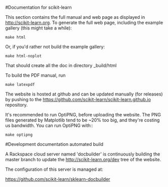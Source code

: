 #Documentation for scikit-learn

This section contains the full manual and web page as displayed in
http://scikit-learn.org. To generate the full web page, including
the example gallery (this might take a while):

    make html

Or, if you'd rather not build the example gallery:

    make html-noplot

That should create all the doc in directory _build/html

To build the PDF manual, run

    make latexpdf


The website is hosted at github and can be updated manually (for releases)
by pushing to the https://github.com/scikit-learn/scikit-learn.github.io repository.

It's recommended to run OptiPNG, before uploading the website.
The PNG files generated by Matplotlib tend to be ~20% too big, and they're
costing us bandwidth. You can run OptiPNG with::

    make optipng

#Development documentation automated build

A Rackspace cloud server named 'docbuilder' is continuously building the master branch
to update the http://scikit-learn.org/dev tree of the website.

The configuration of this server is managed at:

  https://github.com/scikit-learn/sklearn-docbuilder

